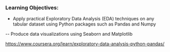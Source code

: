 ### Learning Objectives:

- Apply practical Exploratory Data Analysis (EDA) techniques on any tabular dataset using Python packages such as Pandas and Numpy

-- Produce data visualizations using Seaborn and Matplotlib

https://www.coursera.org/learn/exploratory-data-analysis-python-pandas/

